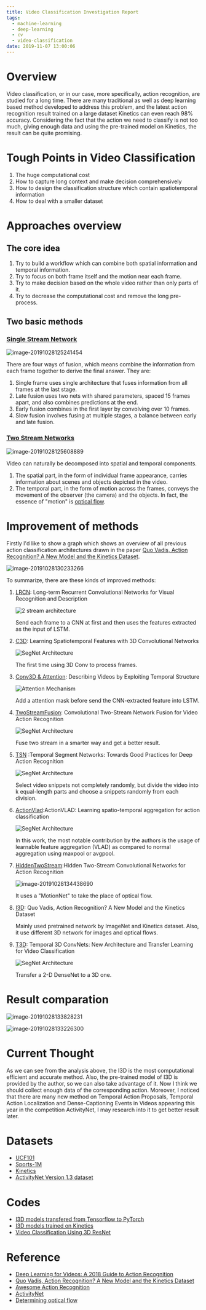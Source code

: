 ```yaml
---
title: Video Classification Investigation Report
tags:
  - machine-learning
  - deep-learning
  - cv
  - video-classification
date: 2019-11-07 13:00:06
---
```



# Overview

Video classification, or in our case, more specifically, action recognition, are studied for a long time. There are many traditional as well as deep learning based method developed to address this problem, and the latest action recognition result trained on a large dataset Kinetics can even reach 98% accuracy. Considering the fact that the action we need to classify is not too much, giving enough data and using the pre-trained model on Kinetics, the result can be quite promising. 

# Tough Points in Video Classification

1. The huge computational cost
2. How to capture long context and make decision comprehensively
3. How to design the classification structure which contain spatiotemporal information 
4. How to deal with a smaller dataset

# Approaches overview

## The core idea 

1. Try to build a workflow which can combine both spatial information and temporal information. 
2. Try to focus on both frame itself and the motion near each frame.
3. Try to make decision based on the whole video rather than only parts of it.
4. Try to decrease the computational cost and remove the long pre-process.

## Two basic methods

### [Single Stream Network](https://static.googleusercontent.com/media/research.google.com/en//pubs/archive/42455.pdf)

![image-20191028125241454](image-20191028125241454.png)

There are four ways of fusion, which means combine the information from each frame together to derive the final answer. They are:

1.  Single frame uses single architecture that fuses information from all frames at the last stage.
2. Late fusion uses two nets with shared parameters, spaced 15 frames apart, and also combines predictions at the end.
3. Early fusion combines in the first layer by convolving over 10 frames. 
4. Slow fusion involves fusing at multiple stages, a balance between early and late fusion.

### [Two Stream Networks](https://arxiv.org/pdf/1406.2199.pdf)

![image-20191028125608889](image-20191028125608889.png)

Video can naturally be decomposed into spatial and temporal components. 

1. The spatial part, in the form of individual frame appearance, carries information about scenes and objects depicted in the video. 
2. The temporal part, in the form of motion across the frames, conveys the movement of the observer (the camera) and the objects. In fact, the essence of "motion" is [optical flow](https://en.wikipedia.org/wiki/Optical_flow).

# Improvement of methods

Firstly I'd like to show a graph which shows an overview of all previous action classification architectures drawn in the paper [Quo Vadis, Action Recognition? A New Model and the Kinetics Dataset](https://arxiv.org/abs/1705.07750).  

![image-20191028130233266](image-20191028130233266.png)

To summarize, there are these kinds of improved methods:

1. [LRCN](https://arxiv.org/abs/1411.4389): Long-term Recurrent Convolutional Networks for Visual Recognition and Description 

    ![2 stream architecture](GenericLRCN_high.png) 

   Send each frame to a CNN at first and then uses the features extracted as the input of LSTM.

2. [C3D](https://arxiv.org/pdf/1412.0767): Learning Spatiotemporal Features with 3D Convolutional Networks 

    ![SegNet Architecture](c3d_high-1572285955778.png) 

   The first time using 3D Conv to process frames. 

3. [Conv3D & Attention](https://arxiv.org/abs/1502.08029): Describing Videos by Exploiting Temporal Structure 

    ![Attention Mechanism](Larochelle_paper_high.png)

   Add a attention mask before send the CNN-extracted feature into LSTM. 

4. [TwoStreamFusion](https://arxiv.org/abs/1604.06573): Convolutional Two-Stream Network Fusion for Video Action Recognition 

    ![SegNet Architecture](fusion_strategies_high.png)

   Fuse two stream in a smarter way and get a better result. 

5. [TSN](https://arxiv.org/abs/1608.00859) :Temporal Segment Networks: Towards Good Practices for Deep Action Recognition 

    ![SegNet Architecture](tsn_high.png)

   Select video snippets not completely randomly, but divide the video into k equal-length parts and choose a snippets randomly from each division. 

6. [ActionVlad](https://arxiv.org/pdf/1704.02895.pdf):ActionVLAD: Learning spatio-temporal aggregation for action classification

    ![SegNet Architecture](actionvlad-1572285243641.png)

    In this work, the most notable contribution by the authors is the usage of learnable feature aggregation (VLAD) as compared to normal aggregation using maxpool or avgpool.  

7. [HiddenTwoStream](https://arxiv.org/abs/1704.00389):Hidden Two-Stream Convolutional Networks for Action Recognition 

   ![image-20191028134438690](image-20191028134438690.png)

   It uses a "MotionNet" to take the place of optical flow.

8. [I3D](https://arxiv.org/abs/1705.07750): Quo Vadis, Action Recognition? A New Model and the Kinetics Dataset 

   Mainly used pretrained network by ImageNet and Kinetics dataset. Also, it use different 3D network for images and optical flows.

9. [T3D](https://arxiv.org/abs/1711.08200): Temporal 3D ConvNets: New Architecture and Transfer Learning for Video Classification 

    ![SegNet Architecture](ttl_layer_high.png)

   Transfer a 2-D DenseNet to a 3D one. 

# Result comparation

![image-20191028133828231](image-20191028133828231.png)

![image-20191028133226300](image-20191028133226300.png)

# Current Thought

As we can see from the analysis above, the I3D is the most computational efficient and accurate method. Also, the pre-trained model of I3D is provided by the author, so we can also take advantage of it. Now I think we should collect enough data of the corresponding action. Moreover, I noticed that there are many new method on Temporal Action Proposals, Temporal Action Localization and Dense-Captioning Events in Videos appearing this year in the competition ActivityNet, I may research into it to get better result later.

# Datasets

* [UCF101]( https://www.crcv.ucf.edu/data/UCF101.php )
* [Sports-1M]( https://cs.stanford.edu/people/karpathy/deepvideo/ )
* [Kinetics]( https://deepmind.com/research/open-source/kinetics )
*  [ActivityNet Version 1.3 dataset](http://activity-net.org/download.html) 

# Codes

* [I3D models transfered from Tensorflow to PyTorch]( https://github.com/hassony2/kinetics_i3d_pytorch )
* [I3D models trained on Kinetics](https://github.com/deepmind/kinetics-i3d )
* [Video Classification Using 3D ResNet]( https://github.com/kenshohara/video-classification-3d-cnn-pytorch )

# Reference

* [Deep Learning for Videos: A 2018 Guide to Action Recognition]( http://blog.qure.ai/notes/deep-learning-for-videos-action-recognition-review )
* [Quo Vadis, Action Recognition? A New Model and the Kinetics Dataset](https://arxiv.org/abs/1705.07750) 
* [Awesome Action Recognition]( https://github.com/jinwchoi/awesome-action-recognition )
* [ActivityNet]( http://activity-net.org/index.html )
* [Determining optical flow]( https://www.sciencedirect.com/science/article/abs/pii/0004370281900242 )
